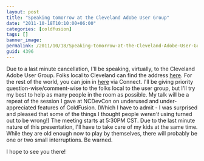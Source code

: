 ```yaml
---
layout: post
title: "Speaking tomorrow at the Cleveland Adobe User Group"
date: "2011-10-18T10:10:00+06:00"
categories: [coldfusion]
tags: []
banner_image: 
permalink: /2011/10/18/Speaking-tomorrow-at-the-Cleveland-Adobe-User-Group
guid: 4396
---
```


Due to a last minute cancellation, I'll be speaking, virtually, to the Cleveland Adobe User Group. Folks local to Cleveland can find the address <a href="http://www.meetup.com/Cleveland-Adobe-User-Group/events/37414392/">here</a>.  For the rest of the world, you can join in <a href="http://experts.adobeconnect.com/underusedcf/">here</a> via Connect. I'll be giving priority question-wise/comment-wise to the folks local to the user group, but I'll try my best to help as many people in the room as possible. My talk will be a repeat of the session I gave at NCDevCon on underused and under-appreciated features of ColdFusion. (Which I have to admit - I was surprised and pleased that some of the things I thought people <i>weren't</i> using turned out to be wrong!) The meeting starts at 5:30PM CST. Due to the last minute nature of this presentation, I'll have to take care of my kids at the same time. While they are old enough now to play by themselves, there will probably be one or two small interruptions. Be warned. 

I hope to see you there!